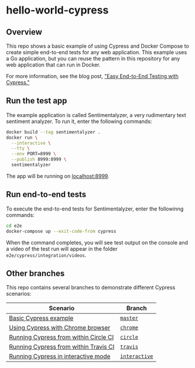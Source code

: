 # hello-world-cypress

## Overview

This repo shows a basic example of using Cypress and Docker Compose to create simple end-to-end tests for any web application. This example uses a Go application, but you can reuse the pattern in this repository for any web application that can run in Docker.

For more information, see the blog post, ["Easy End-to-End Testing with Cypress."](https://mtlynch.io/painless-web-app-testing)

## Run the test app

The example application is called Sentimentalyzer, a very rudimentary text sentiment analyzer. To run it, enter the following commands:

```bash
docker build --tag sentimentalyzer .
docker run \
  --interactive \
  --tty \
  --env PORT=8999 \
  --publish 8999:8999 \
  sentimentalyzer
```

The app will be running on [localhost:8999](http://localhost:8999).

## Run end-to-end tests

To execute the end-to-end tests for Sentimentalyzer, enter the followinng commands:

```bash
cd e2e
docker-compose up --exit-code-from cypress
```

When the command completes, you will see test output on the console and a video of the test run will appear in the folder `e2e/cypress/integration/videos`.

## Other branches

This repo contains several branches to demonstrate different Cypress scenarios:

| Scenario | Branch |
|----------|---------|
| [Basic Cypress example](https://github.com/mtlynch/hello-world-cypress) | [`master`](https://github.com/mtlynch/hello-world-cypress) |
| [Using Cypress with Chrome browser](https://github.com/mtlynch/hello-world-cypress/tree/chrome) | [`chrome`](https://github.com/mtlynch/hello-world-cypress/tree/chrome) |
| [Running Cypress from within Circle CI](https://github.com/mtlynch/hello-world-cypress/tree/circle) | [`circle`](https://github.com/mtlynch/hello-world-cypress/tree/circle) |
| [Running Cypress from within Travis CI](https://github.com/mtlynch/hello-world-cypress/tree/travis) | [`travis`](https://github.com/mtlynch/hello-world-cypress/tree/travis) |
| [Running Cypress in interactive mode](https://github.com/mtlynch/hello-world-cypress/tree/interactive) | [`interactive`](https://github.com/mtlynch/hello-world-cypress/tree/interactive) |
